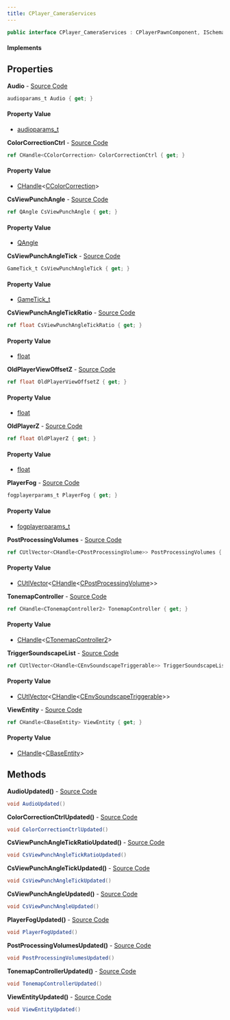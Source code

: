 ```yaml
---
title: CPlayer_CameraServices
---
```


```csharp
public interface CPlayer_CameraServices : CPlayerPawnComponent, ISchemaClass<CPlayerPawnComponent>, ISchemaClass<CPlayer_CameraServices>, ISchemaField, ISchemaClass, INativeHandle
```

#### Implements

## Properties

**Audio** - [Source Code](https://github.com/swiftly-solution/swiftlys2/blob/main/managed/src/SwiftlyS2.Generated/Schemas/Interfaces/CPlayer_CameraServices.cs#L30)

```csharp
audioparams_t Audio { get; }
```

#### Property Value

- [audioparams_t](/docs/api/shared/schemadefinitions/audioparams_t)

**ColorCorrectionCtrl** - [Source Code](https://github.com/swiftly-solution/swiftlys2/blob/main/managed/src/SwiftlyS2.Generated/Schemas/Interfaces/CPlayer_CameraServices.cs#L24)

```csharp
ref CHandle<CColorCorrection> ColorCorrectionCtrl { get; }
```

#### Property Value

- [CHandle](/docs/api/shared/natives/chandle-1)<[CColorCorrection](/docs/api/shared/schemadefinitions/ccolorcorrection)>

**CsViewPunchAngle** - [Source Code](https://github.com/swiftly-solution/swiftlys2/blob/main/managed/src/SwiftlyS2.Generated/Schemas/Interfaces/CPlayer_CameraServices.cs#L16)

```csharp
ref QAngle CsViewPunchAngle { get; }
```

#### Property Value

- [QAngle](/docs/api/shared/natives/qangle)

**CsViewPunchAngleTick** - [Source Code](https://github.com/swiftly-solution/swiftlys2/blob/main/managed/src/SwiftlyS2.Generated/Schemas/Interfaces/CPlayer_CameraServices.cs#L18)

```csharp
GameTick_t CsViewPunchAngleTick { get; }
```

#### Property Value

- [GameTick_t](/docs/api/shared/schemadefinitions/gametick_t)

**CsViewPunchAngleTickRatio** - [Source Code](https://github.com/swiftly-solution/swiftlys2/blob/main/managed/src/SwiftlyS2.Generated/Schemas/Interfaces/CPlayer_CameraServices.cs#L20)

```csharp
ref float CsViewPunchAngleTickRatio { get; }
```

#### Property Value

- [float](https://learn.microsoft.com/dotnet/api/system.single)

**OldPlayerViewOffsetZ** - [Source Code](https://github.com/swiftly-solution/swiftlys2/blob/main/managed/src/SwiftlyS2.Generated/Schemas/Interfaces/CPlayer_CameraServices.cs#L36)

```csharp
ref float OldPlayerViewOffsetZ { get; }
```

#### Property Value

- [float](https://learn.microsoft.com/dotnet/api/system.single)

**OldPlayerZ** - [Source Code](https://github.com/swiftly-solution/swiftlys2/blob/main/managed/src/SwiftlyS2.Generated/Schemas/Interfaces/CPlayer_CameraServices.cs#L34)

```csharp
ref float OldPlayerZ { get; }
```

#### Property Value

- [float](https://learn.microsoft.com/dotnet/api/system.single)

**PlayerFog** - [Source Code](https://github.com/swiftly-solution/swiftlys2/blob/main/managed/src/SwiftlyS2.Generated/Schemas/Interfaces/CPlayer_CameraServices.cs#L22)

```csharp
fogplayerparams_t PlayerFog { get; }
```

#### Property Value

- [fogplayerparams_t](/docs/api/shared/schemadefinitions/fogplayerparams_t)

**PostProcessingVolumes** - [Source Code](https://github.com/swiftly-solution/swiftlys2/blob/main/managed/src/SwiftlyS2.Generated/Schemas/Interfaces/CPlayer_CameraServices.cs#L32)

```csharp
ref CUtlVector<CHandle<CPostProcessingVolume>> PostProcessingVolumes { get; }
```

#### Property Value

- [CUtlVector](/docs/api/shared/natives/cutlvector-1)<[CHandle](/docs/api/shared/natives/chandle-1)<[CPostProcessingVolume](/docs/api/shared/schemadefinitions/cpostprocessingvolume)>>

**TonemapController** - [Source Code](https://github.com/swiftly-solution/swiftlys2/blob/main/managed/src/SwiftlyS2.Generated/Schemas/Interfaces/CPlayer_CameraServices.cs#L28)

```csharp
ref CHandle<CTonemapController2> TonemapController { get; }
```

#### Property Value

- [CHandle](/docs/api/shared/natives/chandle-1)<[CTonemapController2](/docs/api/shared/schemadefinitions/ctonemapcontroller2)>

**TriggerSoundscapeList** - [Source Code](https://github.com/swiftly-solution/swiftlys2/blob/main/managed/src/SwiftlyS2.Generated/Schemas/Interfaces/CPlayer_CameraServices.cs#L38)

```csharp
ref CUtlVector<CHandle<CEnvSoundscapeTriggerable>> TriggerSoundscapeList { get; }
```

#### Property Value

- [CUtlVector](/docs/api/shared/natives/cutlvector-1)<[CHandle](/docs/api/shared/natives/chandle-1)<[CEnvSoundscapeTriggerable](/docs/api/shared/schemadefinitions/cenvsoundscapetriggerable)>>

**ViewEntity** - [Source Code](https://github.com/swiftly-solution/swiftlys2/blob/main/managed/src/SwiftlyS2.Generated/Schemas/Interfaces/CPlayer_CameraServices.cs#L26)

```csharp
ref CHandle<CBaseEntity> ViewEntity { get; }
```

#### Property Value

- [CHandle](/docs/api/shared/natives/chandle-1)<[CBaseEntity](/docs/api/shared/schemadefinitions/cbaseentity)>

## Methods

**AudioUpdated()** - [Source Code](https://github.com/swiftly-solution/swiftlys2/blob/main/managed/src/SwiftlyS2.Generated/Schemas/Interfaces/CPlayer_CameraServices.cs#L47)

```csharp
void AudioUpdated()
```

**ColorCorrectionCtrlUpdated()** - [Source Code](https://github.com/swiftly-solution/swiftlys2/blob/main/managed/src/SwiftlyS2.Generated/Schemas/Interfaces/CPlayer_CameraServices.cs#L44)

```csharp
void ColorCorrectionCtrlUpdated()
```

**CsViewPunchAngleTickRatioUpdated()** - [Source Code](https://github.com/swiftly-solution/swiftlys2/blob/main/managed/src/SwiftlyS2.Generated/Schemas/Interfaces/CPlayer_CameraServices.cs#L42)

```csharp
void CsViewPunchAngleTickRatioUpdated()
```

**CsViewPunchAngleTickUpdated()** - [Source Code](https://github.com/swiftly-solution/swiftlys2/blob/main/managed/src/SwiftlyS2.Generated/Schemas/Interfaces/CPlayer_CameraServices.cs#L41)

```csharp
void CsViewPunchAngleTickUpdated()
```

**CsViewPunchAngleUpdated()** - [Source Code](https://github.com/swiftly-solution/swiftlys2/blob/main/managed/src/SwiftlyS2.Generated/Schemas/Interfaces/CPlayer_CameraServices.cs#L40)

```csharp
void CsViewPunchAngleUpdated()
```

**PlayerFogUpdated()** - [Source Code](https://github.com/swiftly-solution/swiftlys2/blob/main/managed/src/SwiftlyS2.Generated/Schemas/Interfaces/CPlayer_CameraServices.cs#L43)

```csharp
void PlayerFogUpdated()
```

**PostProcessingVolumesUpdated()** - [Source Code](https://github.com/swiftly-solution/swiftlys2/blob/main/managed/src/SwiftlyS2.Generated/Schemas/Interfaces/CPlayer_CameraServices.cs#L48)

```csharp
void PostProcessingVolumesUpdated()
```

**TonemapControllerUpdated()** - [Source Code](https://github.com/swiftly-solution/swiftlys2/blob/main/managed/src/SwiftlyS2.Generated/Schemas/Interfaces/CPlayer_CameraServices.cs#L46)

```csharp
void TonemapControllerUpdated()
```

**ViewEntityUpdated()** - [Source Code](https://github.com/swiftly-solution/swiftlys2/blob/main/managed/src/SwiftlyS2.Generated/Schemas/Interfaces/CPlayer_CameraServices.cs#L45)

```csharp
void ViewEntityUpdated()
```

